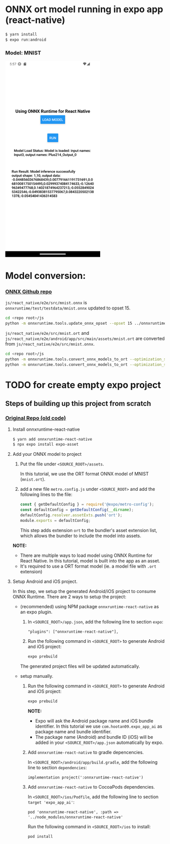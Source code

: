 # ONNX ort model running in expo app (react-native)
```sh
$ yarn install
$ expo run:android
```

### Model: MNIST
<img src="./assets/Screenshot_1701008874.png?raw=true" alt="result" style="width:300px;"/>

# Model conversion:
### [ONNX Github repo](https://github.com/microsoft/onnxruntime/tree/main/js/react_native/e2e/src)

`js/react_native/e2e/src/mnist.onnx` is `onnxruntime/test/testdata/mnist.onnx` updated to opset 15.

```bash
cd <repo root>/js
python -m onnxruntime.tools.update_onnx_opset --opset 15 ../onnxruntime/test/testdata/mnist.onnx ./react_native/e2e/src/mnist.onnx
```

`js/react_native/e2e/src/mnist.ort` and `js/react_native/e2e/android/app/src/main/assets/mnist.ort` are converted from `js/react_native/e2e/src/mnist.onnx`.

```bash
cd <repo root>/js
python -m onnxruntime.tools.convert_onnx_models_to_ort --optimization_style=Fixed --output_dir ./react_native/e2e/android/app/src/main/assets ./react_native/e2e/src/mnist.onnx
python -m onnxruntime.tools.convert_onnx_models_to_ort --optimization_style=Fixed --output_dir ./react_native/e2e/src ./react_native/e2e/src/mnist.onnx
```

# TODO for create empty expo project
## Steps of building up this project from scratch

### [Original Repo (old code)](https://github.com/fs-eire/ort-rn-hello-world)

1. Install onnxruntime-react-native
    ```sh
    $ yarn add onnxruntime-react-native
    $ npx expo install expo-asset
    ```

2. Add your ONNX model to project

    1. Put the file under `<SOURCE_ROOT>/assets`.
    
       In this tutorial, we use the ORT format ONNX model of MNIST (`mnist.ort`).

    2. add a new file `metro.config.js` under `<SOURCE_ROOT>` and add the following lines to the file:
       ```js
       const { getDefaultConfig } = require('@expo/metro-config');
       const defaultConfig = getDefaultConfig(__dirname);
       defaultConfig.resolver.assetExts.push('ort');
       module.exports = defaultConfig;
       ```

       This step adds extension `ort` to the bundler's asset extension list, which allows the bundler to include the model into assets.

    **NOTE:**
    - There are multiple ways to load model using ONNX Runtime for React Native. In this tutorial, model is built into the app as an asset.
    - It's required to use a ORT format model (ie. a model file with `.ort` extension)

3. Setup Android and iOS project.

    In this step, we setup the generated Android/iOS project to consume ONNX Runtime. There are 2 ways to setup the project:

    - (recommended) using NPM package `onnxruntime-react-native` as an expo plugin.
        1. In `<SOURCE_ROOT>/app.json`, add the following line to section `expo`:
           ```
           "plugins": ["onnxruntime-react-native"],
           ```
        2. Run the following command in `<SOURCE_ROOT>` to generate Android and iOS project:
            ```sh
            expo prebuild
            ```

        The generated project files will be updated automatically.

    - setup manually.

        1. Run the following command in `<SOURCE_ROOT>` to generate Android and iOS project:
            ```sh
            expo prebuild
            ```

            **NOTE:**
            - Expo will ask the Android package name and iOS bundle identifier. In this tutorial we use `com.hootan09.expo_app_ai` as package name and bundle identifier.
            - The package name (Android) and bundle ID (iOS) will be added in your `<SOURCE_ROOT>/app.json` automatically by expo.

        2. Add `onnxruntime-react-native` to gradle depencencies.

            In `<SOURCE_ROOT>/android/app/build.gradle`, add the following line to section `dependencies`:
            ```
            implementation project(':onnxruntime-react-native')
            ```

        3. Add `onnxruntime-react-native` to CocoaPods dependencies.

            In `<SOURCE_ROOT>/ios/Podfile`, add the following line to section `target 'expo_app_ai'`:
            ```
            pod 'onnxruntime-react-native', :path => '../node_modules/onnxruntime-react-native'
            ```

            Run the following command in `<SOURCE_ROOT>/ios` to install:
            ```sh
            pod install
            ```